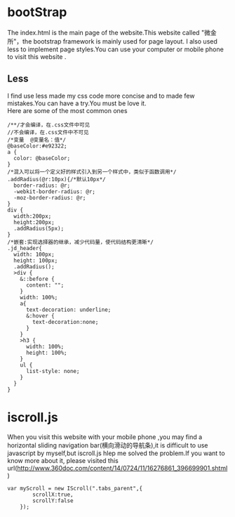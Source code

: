 # bootStrap
The index.html is the main page of the website.This website called "微金所"，the bootstrap framework is mainly used for page layout.
I also used less to implement page styles.You can use your computer or mobile phone to visit this website .
## Less
I find use less made my css code more concise and to made few mistakes.You can have a try.You must be love it.<br>  Here are some of the most common ones
```
/**/才会编译，在.css文件中可见
//不会编译，在.css文件中不可见
/*变量  @变量名：值*/
@baseColor:#e92322;
a {
  color: @baseColor;
}
/*混入可以将一个定义好的样式引入到另一个样式中，类似于函数调用*/
.addRadius(@r:10px){/*默认10px*/
  border-radius: @r;
  -webkit-border-radius: @r;
  -moz-border-radius: @r;
}
div {
  width:200px;
  height:200px;
  .addRadius(5px);
}
/*嵌套:实现选择器的继承，减少代码量，使代码结构更清晰*/
.jd_header{
  width: 100px;
  height: 100px;
  .addRadius();
  >div {
    &::before {
      content: "";
    }
    width: 100%;
    a{
      text-decoration: underline;
      &:hover {
        text-decoration:none;
      }
    }
    >h3 {
      width: 100%;
      height: 100%;
    }
    ul {
      list-style: none;
    }
  }
}
```
# iscroll.js
When you visit this website with your mobile phone ,you may find a horizontal sliding navigation bar(横向滑动的导航条),it is difficult to use javascript by myself,but iscroll.js hlep me solved the problem.If you want to know more about it, please visited this url(http://www.360doc.com/content/14/0724/11/16276861_396699901.shtml)
```
var myScroll = new IScroll(".tabs_parent",{
        scrollX:true,
        scrollY:false
    });
```
